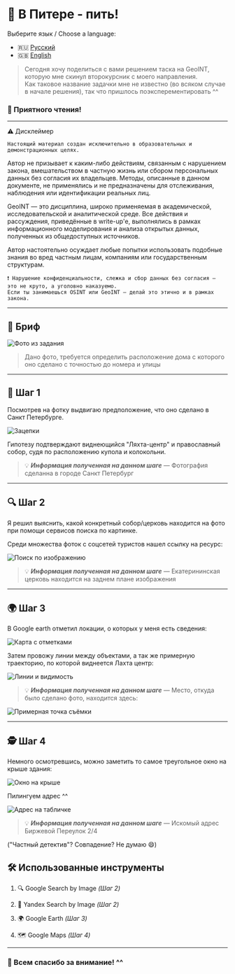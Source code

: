 # 🥂 В Питере - пить!

Выберите язык / Choose a language:

- 🇷🇺 [Русский](README.md)
- 🇬🇧 [English](README.en.md)



> Сегодня хочу поделиться с вами решением таска на GeoINT, которую мне скинул второкурсник с моего направления.  
> Как таковое название задачки мне не известно (во всяком случае в начале решения), так что пришлось поэксперементировать ^^

### 📖 Приятного чтения!

---

⚠️ Дисклеймер

    Настоящий материал создан исключительно в образовательных и демонстрационных целях.

Автор не призывает к каким-либо действиям, связанным с нарушением закона, вмешательством в частную жизнь или сбором персональных данных без согласия их владельцев.
Методы, описанные в данном документе, не применялись и не предназначены для отслеживания, наблюдения или идентификации реальных лиц.

GeoINT — это дисциплина, широко применяемая в академической, исследовательской и аналитической среде.
Все действия и рассуждения, приведённые в write-up'е, выполнялись в рамках информационного моделирования и анализа открытых данных, полученных из общедоступных источников.

Автор настоятельно осуждает любые попытки использовать подобные знания во вред частным лицам, компаниям или государственным структурам.

    ❗ Нарушение конфиденциальности, слежка и сбор данных без согласия — это не круто, а уголовно наказуемо.
    Если ты занимаешься OSINT или GeoINT — делай это этично и в рамках закона.

---

## 🧭 Бриф

![Фото из задания](images/target.jpg)

> Дано фото, требуется определить расположение дома с которого оно сделано с точностью до номера и улицы

---

## 🧩 Шаг 1

Посмотрев на фотку выдвигаю предположение, что оно сделано в Санкт Петербурге.

![Зацепки](images/clues.png)

Гипотезу подтверждают виднеющийся "Ляхта-центр" и православный собор, судя по расположению купола и колокольни.

> 💡 ***Информация полученная на данном шаге*** — Фотография сделанна в городе Санкт Петербург

---

## 🔍 Шаг 2

Я решил выяснить, какой конкретный собор/церковь находится на фото при помощи сервисов поиска по картинке.

Среди множества фоток с соцсетей туристов нашел ссылку на ресурс:

![Поиск по изображению](images/church.png)

> 💡 ***Информация полученная на данном шаге*** — Екатерининская церковь находится на заднем плане изображения

---

## 🌍 Шаг 3

В Google earth отметил локации, о которых у меня есть сведения:

![Карта с отметками](images/objects.png)

Затем провожу линии между объектами, а так же примерную траекторию, по которой виднеется Лахта центр:

![Линии и видимость](images/trace.png)

> 💡 ***Информация полученная на данном шаге*** — Место, откуда было сделано фото, находится здесь:

![Примерная точка съёмки](images/zone.png)

---

## 🕵️ Шаг 4

Немного осмотревшись, можно заметить то самое треугольное окно на крыше здания:

![Окно на крыше](images/building.png)

Пилингуем адрес ^^

![Адрес на табличке](images/flag.png)

> 💡 ***Информация полученная на данном шаге*** — Искомый адрес Биржевой Переулок 2/4

("Частный детектив"? Совпадение? Не думаю 😄)



## 🛠️ Использованные инструменты

1. 🔍 Google Search by Image _(Шаг 2)_
    
2. 🔎 Yandex Search by Image _(Шаг 2)_
    
3. 🌍 Google Earth _(Шаг 3)_
    
4. 🗺️ Google Maps _(Шаг 4)_
    

---
### 🎉 Всем спасибо за внимание! ^^
